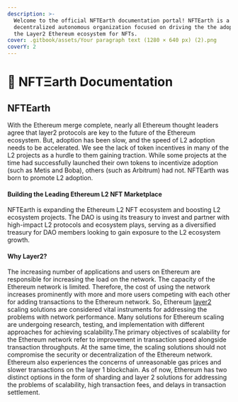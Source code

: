 ```yaml
---
description: >-
  Welcome to the official NFTEarth documentation portal! NFTEarth is a
  decentralized autonomous organization focused on driving the the adoption of
  the Layer2 Ethereum ecosystem for NFTs.
cover: .gitbook/assets/Your paragraph text (1280 × 640 px) (2).png
coverY: 2
---
```


# 📑 NFTΞarth Documentation

## NFTEarth

With the Ethereum merge complete, nearly all Ethereum thought leaders agree that layer2 protocols are key to the future of the Ethereum ecosystem. But, adoption has been slow, and the speed of L2 adoption needs to be accelerated. We see the lack of token incentives in many of the L2 projects as a hurdle to them gaining traction. While some projects at the time had successfully launched their own tokens to incentivize adoption (such as Metis and Boba), others (such as Arbitrum) had not. NFTEarth was born to promote L2 adoption.

#### Building the Leading Ethereum L2 NFT Marketplace  <a href="#building-the-leading-ethereum-l2-dao" id="building-the-leading-ethereum-l2-dao"></a>

NFTEarth is expanding the Ethereum L2 NFT ecosystem and boosting L2 ecosystem projects. The DAO is using its treasury to invest and partner with high-impact L2 protocols and ecosystem plays, serving as a diversified treasury for DAO members looking to gain exposure to the L2 ecosystem growth.&#x20;

#### Why Layer2? <a href="#why-layer2" id="why-layer2"></a>

The increasing number of applications and users on Ethereum are responsible for increasing the load on the network. The capacity of the Ethereum network is limited. Therefore, the cost of using the network increases prominently with more and more users competing with each other for adding transactions to the Ethereum network. So, Ethereum [layer2](https://ethereum.org/en/layer-2/) scaling solutions are considered vital instruments for addressing the problems with network performance. Many solutions for Ethereum scaling are undergoing research, testing, and implementation with different approaches for achieving scalability.The primary objectives of scalability for the Ethereum network refer to improvement in transaction speed alongside transaction throughputs. At the same time, the scaling solutions should not compromise the security or decentralization of the Ethereum network. Ethereum also experiences the concerns of unreasonable gas prices and slower transactions on the layer 1 blockchain. As of now, Ethereum has two distinct options in the form of sharding and layer 2 solutions for addressing the problems of scalability, high transaction fees, and delays in transaction settlement.
